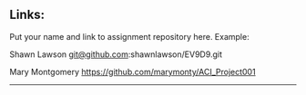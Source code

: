 
## Links:

Put your name and link to assignment repository here. Example:

Shawn Lawson    git@github.com:shawnlawson/EV9D9.git



Mary Montgomery https://github.com/marymonty/ACI_Project001

----
